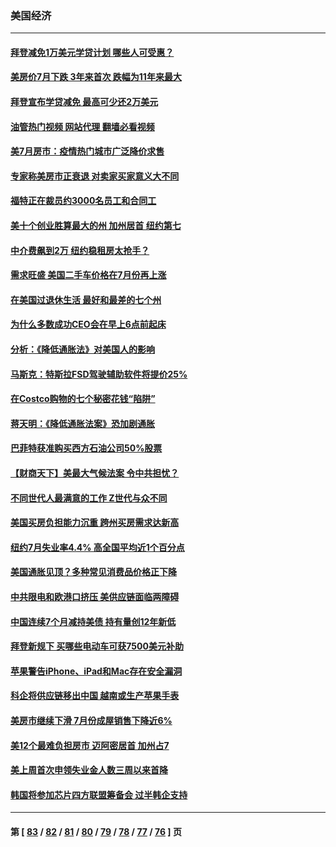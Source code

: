 ### 美国经济
---
#### [拜登减免1万美元学贷计划 哪些人可受惠？](../../pages/ncid1078158/n13809400.md?08251645) 
#### [美房价7月下跌 3年来首次 跌幅为11年来最大](../../pages/ncid1078158/n13809389.md?08251645) 
#### [拜登宣布学贷减免 最高可少还2万美元](../../pages/ncid1078158/n13809308.md?08251645) 
#### [油管热门视频 网站代理 翻墙必看视频](http://209.222.30.114:81/youtube.html?08251645)
#### [美7月房市：疫情热门城市广泛降价求售](../../pages/ncid1078158/n13808987.md?08251645) 
#### [专家称美房市正衰退 对卖家买家意义大不同](../../pages/ncid1078158/n13808627.md?08251645) 
#### [福特正在裁员约3000名员工和合同工](../../pages/ncid1078158/n13807927.md?08251645) 
#### [美十个创业胜算最大的州 加州居首 纽约第七](../../pages/ncid1078158/n13807711.md?08251645) 
#### [中介费飙到2万 纽约稳租房太抢手？](../../pages/ncid1078158/n13807401.md?08251645) 
#### [需求旺盛 美国二手车价格在7月份再上涨](../../pages/ncid1078158/n13807336.md?08251645) 
#### [在美国过退休生活 最好和最差的七个州](../../pages/ncid1078158/n13807260.md?08251645) 
#### [为什么多数成功CEO会在早上6点前起床](../../pages/ncid1078158/n13805603.md?08251645) 
#### [分析：《降低通胀法》对美国人的影响](../../pages/ncid1078158/n13807179.md?08251645) 
#### [马斯克：特斯拉FSD驾驶辅助软件将提价25%](../../pages/ncid1078158/n13807264.md?08251645) 
#### [在Costco购物的七个秘密花钱“陷阱”](../../pages/ncid1078158/n13806268.md?08251645) 
#### [蒋天明：《降低通胀法案》恐加剧通胀](../../pages/ncid1078158/n13806996.md?08251645) 
#### [巴菲特获准购买西方石油公司50%股票](../../pages/ncid1078158/n13806796.md?08251645) 
#### [【财商天下】美最大气候法案 令中共担忧？](../../pages/ncid1078158/n13806783.md?08251645) 
#### [不同世代人最满意的工作 Z世代与众不同](../../pages/ncid1078158/n13804109.md?08251645) 
#### [美国买房负担能力沉重 跨州买房需求达新高](../../pages/ncid1078158/n13806456.md?08251645) 
#### [纽约7月失业率4.4% 高全国平均近1个百分点](../../pages/ncid1078158/n13806417.md?08251645) 
#### [美国通胀见顶？多种常见消费品价格正下降](../../pages/ncid1078158/n13806334.md?08251645) 
#### [中共限电和欧港口挤压 美供应链面临两障碍](../../pages/ncid1078158/n13804883.md?08251645) 
#### [中国连续7个月减持美债 持有量创12年新低](../../pages/ncid1078158/n13805844.md?08251645) 
#### [拜登新规下 买哪些电动车可获7500美元补助](../../pages/ncid1078158/n13805753.md?08251645) 
#### [苹果警告iPhone、iPad和Mac存在安全漏洞](../../pages/ncid1078158/n13805570.md?08251645) 
#### [科企将供应链移出中国 越南或生产苹果手表](../../pages/ncid1078158/n13805458.md?08251645) 
#### [美房市继续下滑 7月份成屋销售下降近6%](../../pages/ncid1078158/n13805444.md?08251645) 
#### [美12个最难负担房市 迈阿密居首 加州占7](../../pages/ncid1078158/n13805531.md?08251645) 
#### [美上周首次申领失业金人数三周以来首降](../../pages/ncid1078158/n13805402.md?08251645) 
#### [韩国将参加芯片四方联盟筹备会 过半韩企支持](../../pages/ncid1078158/n13805246.md?08251645) 

---
#### 第 [ [83](./83.md?08251645) / [82](./82.md?08251645) / [81](./81.md?08251645) / [80](./80.md?08251645) / [79](./79.md?08251645) / [78](./78.md?08251645) / [77](./77.md?08251645) / [76](./76.md?08251645) ] 页
